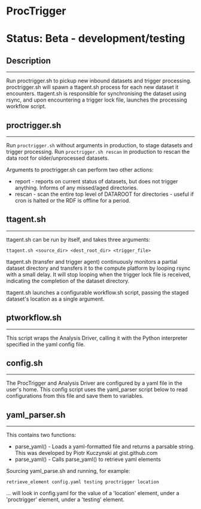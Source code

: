 # ProcTrigger
Status: Beta - development/testing
==================================

## Description
--------------
Run proctrigger.sh to pickup new inbound datasets and trigger processing. proctrigger.sh will spawn
a ttagent.sh process for each new dataset it encounters. ttagent.sh is responsible for
synchronising the dataset using rsync, and upon encountering a trigger lock file, launches the
processing workflow script.

## proctrigger.sh
-----------------
Run `proctrigger.sh` without arguments in production, to stage datasets and trigger processing.
Run `proctrigger.sh rescan` in production to rescan the data root for older/unprocessed datasets.


Arguments to proctrigger.sh can perform two other actions:
- report - reports on current status of datasets, but does not trigger anything. Informs of any
  missed/aged directories.
- rescan - scan the entire top level of DATAROOT for directories - useful if cron is halted or the
  RDF is offline for a period.

## ttagent.sh
-------------
ttagent.sh can be run by itself, and takes three arguments:

    ttagent.sh <source_dir> <dest_root_dir> <trigger_file> 

ttagent.sh (transfer and trigger agent) continuously monitors a partial dataset directory and
transfers it to the compute platform by looping rsync with a small delay. It will stop looping
when the trigger lock file is received, indicating the completion of the dataset directory.

ttagent.sh launches a configurable workflow.sh script, passing the
staged dataset's location as a single argument.

## ptworkflow.sh
----------------
This script wraps the Analysis Driver, calling it with the Python interpreter specified in the
yaml config file.

## config.sh
------------
The ProcTrigger and Analysis Driver are configured by a yaml file in the user's home. This config
script uses the yaml_parser script below to read configurations from this file and save them to
variables.

## yaml_parser.sh
-----------------
This contains two functions:
- parse_yaml() - Loads a yaml-formatted file and returns a parsable string. This was developed by
Piotr Kuczynski at gist.github.com
- parse_yaml() - Calls parse_yaml() to retrieve yaml elements

Sourcing yaml_parse.sh and running, for example:

    retrieve_element config.yaml testing proctrigger location

... will look in config.yaml for the value of a 'location' element, under a 'proctrigger' element,
under a 'testing' element.


